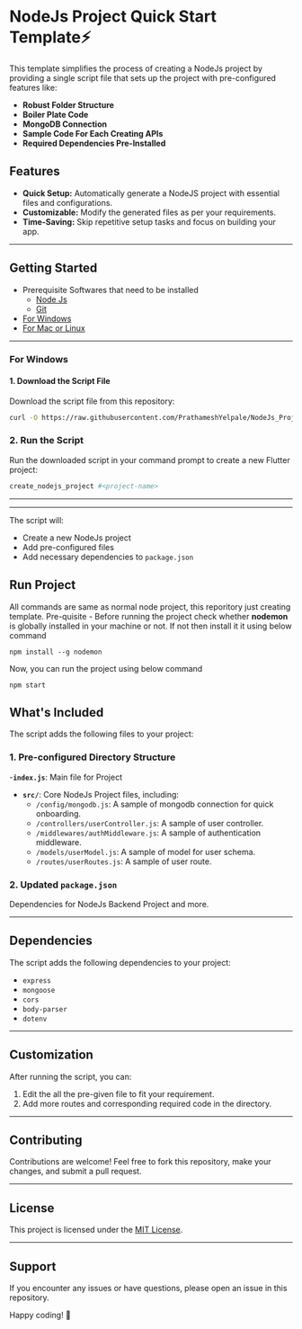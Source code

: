# NodeJs Project Quick Start Template⚡️ 

This template simplifies the process of creating a NodeJs project by providing a single script file that sets up the project with pre-configured features like:

- **Robust Folder Structure**
- **Boiler Plate Code**
- **MongoDB Connection**
- **Sample Code For Each Creating APIs**
- **Required Dependencies Pre-Installed**

## Features
- **Quick Setup:** Automatically generate a NodeJS project with essential files and configurations.
- **Customizable:** Modify the generated files as per your requirements.
- **Time-Saving:** Skip repetitive setup tasks and focus on building your app.

---

## Getting Started
- Prerequisite Softwares that need to be installed
  - [Node Js](https://nodejs.org/en)
  - [Git](https://git-scm.com/)
- [For Windows](#for-windows)
- [For Mac or Linux](#for-mac-or-linux)
---
### For Windows
#### 1. Download the Script File
Download the script file from this repository:
```bash
curl -O https://raw.githubusercontent.com/PrathameshYelpale/NodeJs_Project_Template/refs/heads/main/create_nodejs_project.bat
```
### 2. Run the Script
Run the downloaded script in your command prompt to create a new Flutter project:
```bash
create_nodejs_project #<project-name>
```
---

<!-- ### For Mac or linux


### 1. Download the Script File
Download the script file from this repository:
```bash
curl -O https://raw.githubusercontent.com/iosumit/com.flutter.template/refs/heads/main/create_flutter_project.sh
```
### 2. Give the execute permissions
```bash
chmod +x create_flutter_project.sh
```

### 3. Run the Script
Run the downloaded script in your terminal to create a new Flutter project:
```bash
./create_flutter_project.sh #<project-name> #<organization-name>
``` -->
---
The script will:
- Create a new NodeJs project
- Add pre-configured files
- Add necessary dependencies to `package.json`

Run Project
--
All commands are same as normal node project, this reporitory just creating template.
Pre-quisite - Before running the project check whether **nodemon** is globally installed in your machine or not. If not then install it it using below command 
```
npm install --g nodemon
```
Now, you can run the project using below command
```
npm start
```

## What's Included
The script adds the following files to your project:

### 1. Pre-configured Directory Structure
-**`index.js`**: Main file for Project
- **`src/`**: Core NodeJs Project files, including:
  - `/config/mongodb.js`: A sample of mongodb connection for quick onboarding.
  - `/controllers/userController.js`: A sample of user controller.
  - `/middlewares/authMiddleware.js`: A sample of authentication middleware.
  - `/models/userModel.js`: A sample of model for user schema.
  - `/routes/userRoutes.js`: A sample of user route.

### 2. Updated `package.json`
Dependencies for NodeJs Backend Project and more.

---

## Dependencies
The script adds the following dependencies to your project:
- `express`
- `mongoose`
- `cors`
- `body-parser`
- `dotenv`

---

## Customization
After running the script, you can:
1. Edit the all the pre-given file to fit your requirement.
2. Add more routes and corresponding required code in the directory.

---

## Contributing
Contributions are welcome! Feel free to fork this repository, make your changes, and submit a pull request.

---

## License
This project is licensed under the [MIT License](LICENSE).

---

## Support
If you encounter any issues or have questions, please open an issue in this repository.

Happy coding! 🚀